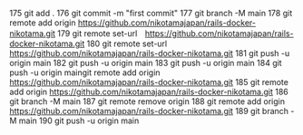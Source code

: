 175  git add .
  176  git commit -m "first commit"
  177  git branch -M main
  178  git remote add origin https://github.com/nikotamajapan/rails-docker-nikotama.git
  179  git remote set-url　https://github.com/nikotamajapan/rails-docker-nikotama.git
  180  git remote set-url https://github.com/nikotamajapan/rails-docker-nikotama.git
  181  git push -u origin main
  182  git push -u origin main
  183  git push -u origin main
  184  git push -u origin maingit remote add origin https://github.com/nikotamajapan/rails-docker-nikotama.git
  185  git remote add origin https://github.com/nikotamajapan/rails-docker-nikotama.git
  186  git branch -M main
  187  git remote remove origin
  188  git remote add origin https://github.com/nikotamajapan/rails-docker-nikotama.git
  189  git branch -M main
  190  git push -u origin main
